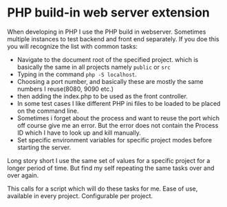 
# PHP build-in web server extension

When developing in PHP I use the PHP build in webserver. Sometimes multiple instances to test backend and front end separately. If you doe this you will recognize the list with common tasks:

* Navigate to the document root of the specified project. which is basically the same in all projects namely `public` or `src`
* Typing in the command ` php -S localhost `.
* Choosing a port number, and basically these are mostly the same numbers I reuse(8080, 9090 etc.)
* then adding the index.php to be used as the front controller. 
* In some test cases I like different PHP ini files to be loaded to be placed on the command line.
* Sometimes i forget about the process and want to reuse the port which off course give me an error. But the error does not contain the Process ID which I have to look up and kill manually.
* Set specific environment variables for specific project modes before starting the server.

Long story short I use the same set of values for a specific project for a longer period of time. But find my self repeating the same tasks over and over again.

This calls for a script which will do these tasks for me. Ease of use, available in every project. Configurable per project.  